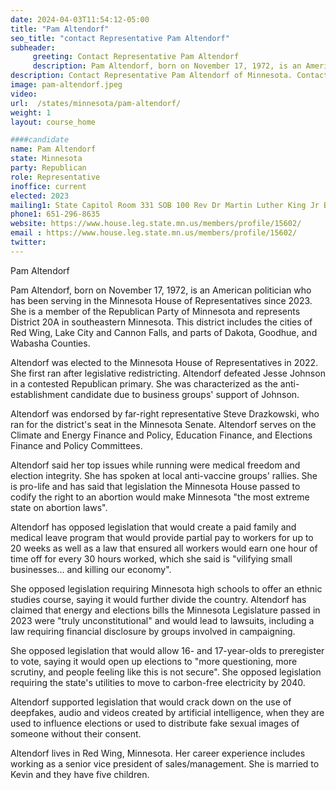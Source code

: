 ```yaml
---
date: 2024-04-03T11:54:12-05:00
title: "Pam Altendorf"
seo_title: "contact Representative Pam Altendorf"
subheader:
     greeting: Contact Representative Pam Altendorf
     description: Pam Altendorf, born on November 17, 1972, is an American politician who has been serving in the Minnesota House of Representatives since 2023. She is a member of the Republican Party of Minnesota and represents District 20A in southeastern Minnesota.
description: Contact Representative Pam Altendorf of Minnesota. Contact information for Pam Altendorf includes email address, phone number, and mailing address.
image: pam-altendorf.jpeg
video:
url:  /states/minnesota/pam-altendorf/
weight: 1
layout: course_home

####candidate
name: Pam Altendorf
state: Minnesota
party: Republican
role: Representative
inoffice: current
elected: 2023
mailing1: State Capitol Room 331 SOB 100 Rev Dr Martin Luther King Jr Blvd St. Paul, MN 55155-1298
phone1: 651-296-8635
website: https://www.house.leg.state.mn.us/members/profile/15602/
email : https://www.house.leg.state.mn.us/members/profile/15602/
twitter:
---
```


Pam Altendorf

Pam Altendorf, born on November 17, 1972, is an American politician who has been serving in the Minnesota House of Representatives since 2023. She is a member of the Republican Party of Minnesota and represents District 20A in southeastern Minnesota. This district includes the cities of Red Wing, Lake City and Cannon Falls, and parts of Dakota, Goodhue, and Wabasha Counties.

Altendorf was elected to the Minnesota House of Representatives in 2022. She first ran after legislative redistricting. Altendorf defeated Jesse Johnson in a contested Republican primary. She was characterized as the anti-establishment candidate due to business groups' support of Johnson.

Altendorf was endorsed by far-right representative Steve Drazkowski, who ran for the district's seat in the Minnesota Senate. Altendorf serves on the Climate and Energy Finance and Policy, Education Finance, and Elections Finance and Policy Committees.

Altendorf said her top issues while running were medical freedom and election integrity. She has spoken at local anti-vaccine groups' rallies. She is pro-life and has said that legislation the Minnesota House passed to codify the right to an abortion would make Minnesota "the most extreme state on abortion laws".

Altendorf has opposed legislation that would create a paid family and medical leave program that would provide partial pay to workers for up to 20 weeks as well as a law that ensured all workers would earn one hour of time off for every 30 hours worked, which she said is "vilifying small businesses... and killing our economy".

She opposed legislation requiring Minnesota high schools to offer an ethnic studies course, saying it would further divide the country. Altendorf has claimed that energy and elections bills the Minnesota Legislature passed in 2023 were "truly unconstitutional" and would lead to lawsuits, including a law requiring financial disclosure by groups involved in campaigning.

She opposed legislation that would allow 16- and 17-year-olds to preregister to vote, saying it would open up elections to "more questioning, more scrutiny, and people feeling like this is not secure". She opposed legislation requiring the state's utilities to move to carbon-free electricity by 2040.

Altendorf supported legislation that would crack down on the use of deepfakes, audio and videos created by artificial intelligence, when they are used to influence elections or used to distribute fake sexual images of someone without their consent.

Altendorf lives in Red Wing, Minnesota. Her career experience includes working as a senior vice president of sales/management. She is married to Kevin and they have five children.
